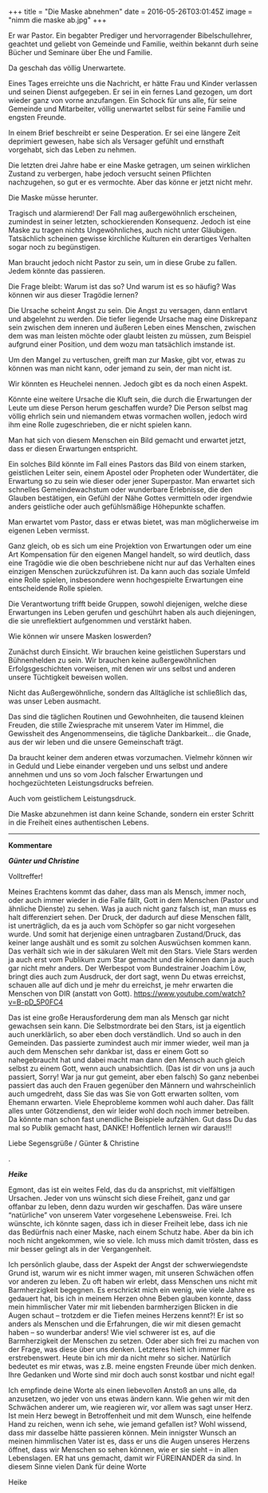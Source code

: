+++
title = "Die Maske abnehmen"
date = 2016-05-26T03:01:45Z
image = "nimm die maske ab.jpg"
+++

Er war Pastor. Ein begabter Prediger und hervorragender Bibelschullehrer, geachtet und geliebt von  Gemeinde und Familie, weithin bekannt durh seine Bücher und Seminare über Ehe und Familie.

Da geschah das völlig Unerwartete.

Eines Tages erreichte uns die Nachricht, er hätte Frau und Kinder verlassen und seinen Dienst aufgegeben. Er sei in ein fernes Land gezogen, um dort wieder ganz von vorne anzufangen. Ein Schock für uns alle, für seine Gemeinde und Mitarbeiter, völlig unerwartet selbst für seine Familie und engsten Freunde.

In einem Brief beschreibt er seine Desperation. Er sei eine längere Zeit deprimiert gewesen, habe sich als Versager gefühlt und ernsthaft vorgehabt, sich das Leben zu nehmen.

Die letzten drei Jahre habe er eine Maske getragen, um seinen wirklichen Zustand zu verbergen, habe jedoch versucht seinen Pflichten nachzugehen, so gut er es vermochte. Aber das könne er jetzt nicht mehr.

Die Maske müsse herunter.

Tragisch und alarmierend! Der Fall mag außergewöhnlich erscheinen, zumindest in seiner letzten, schockierenden Konsequenz. Jedoch ist eine Maske zu tragen nichts Ungewöhnliches, auch nicht unter Gläubigen. Tatsächlich scheinen gewisse kirchliche Kulturen ein derartiges Verhalten sogar noch zu begünstigen.

Man braucht jedoch nicht Pastor zu sein, um in diese Grube zu fallen. Jedem könnte das passieren.

Die Frage bleibt: Warum ist das so? Und warum ist es so häufig? Was können wir aus dieser Tragödie lernen?

Die Ursache scheint Angst zu sein. Die Angst zu versagen, dann  entlarvt und abgelehnt zu werden. Die tiefer liegende Ursache mag eine Diskrepanz sein zwischen dem inneren und äußeren Leben eines Menschen, zwischen dem was man leisten möchte oder glaubt leisten zu müssen, zum Beispiel aufgrund einer Position, und dem wozu man tatsächlich imstande ist.

Um den Mangel zu vertuschen, greift man zur Maske, gibt vor, etwas zu können was man nicht kann, oder jemand zu sein, der man nicht ist.

Wir könnten es Heuchelei nennen. Jedoch gibt es da noch einen Aspekt.

Könnte eine weitere Ursache die Kluft sein, die durch die Erwartungen der Leute um diese Person herum geschaffen wurde? Die Person selbst mag völlig ehrlich sein und niemandem etwas vormachen wollen, jedoch wird ihm eine Rolle zugeschrieben, die er nicht spielen kann.

Man hat sich von diesem Menschen ein Bild gemacht und erwartet jetzt, dass er diesen Erwartungen entspricht.

Ein solches Bild könnte im Fall eines Pastors das Bild von einem starken, geistlichen Leiter sein, einem Apostel oder Propheten oder Wundertäter, die Erwartung so zu sein wie dieser oder jener Superpastor. Man erwartet sich schnelles Gemeindewachstum oder wunderbare Erlebnisse, die den Glauben bestätigen, ein Gefühl der Nähe Gottes vermitteln oder irgendwie anders geistliche oder auch gefühlsmäßige Höhepunkte schaffen.

Man erwartet vom Pastor, dass er etwas bietet, was man möglicherweise im eigenen Leben vermisst.

Ganz gleich, ob es sich um eine Projektion von Erwartungen oder um eine Art Kompensation für den eigenen Mangel handelt, so wird deutlich, dass eine Tragödie wie die oben beschriebene nicht nur auf das Verhalten eines einzigen Menschen zurückzuführen ist. Da kann auch das soziale Umfeld eine Rolle spielen, insbesondere wenn hochgespielte Erwartungen eine entscheidende Rolle spielen.

Die Verantwortung trifft beide Gruppen, sowohl diejenigen, welche diese Erwartungen ins Leben gerufen und geschührt haben als auch diejeningen, die sie unreflektiert aufgenommen und verstärkt haben.

Wie können wir unsere Masken loswerden?

Zunächst durch Einsicht. Wir brauchen keine geistlichen Superstars und Bühnenhelden zu sein. Wir brauchen keine außergewöhnlichen Erfolgsgeschichten vorweisen, mit denen wir uns selbst und anderen unsere Tüchtigkeit beweisen wollen.

Nicht das Außergewöhnliche, sondern das Alltägliche ist schließlich das, was unser Leben ausmacht.

Das sind die täglichen Routinen und Gewohnheiten, die tausend kleinen Freuden, die stille Zwiesprache mit unserem Vater im Himmel, die Gewissheit des Angenommenseins, die tägliche Dankbarkeit... die Gnade, aus der wir leben und die unsere Gemeinschaft trägt.

Da braucht keiner dem anderen etwas vorzumachen. Vielmehr können wir in Geduld und Liebe einander vergeben und uns selbst und andere annehmen und uns so vom Joch falscher Erwartungen und hochgezüchteten Leistungsdrucks befreien.

Auch vom geistlichem Leistungsdruck.

Die Maske abzunehmen ist dann keine Schande, sondern ein erster Schritt in die Freiheit eines authentischen Lebens.

----------------------------------------------

**Kommentare**

***Günter und Christine***

Volltreffer!

Meines Erachtens kommt das daher, dass man als Mensch, immer noch, oder auch immer wieder in die Falle fällt, Gott in dem Menschen (Pastor und ähnliche Dienste) zu sehen. Was ja auch nicht ganz falsch ist, man muss es halt differenziert sehen.
Der Druck, der dadurch auf diese Menschen fällt, ist unerträglich, da es ja auch vom Schöpfer so gar nicht vorgesehen wurde. Und somit hat derjenige einen untragbaren Zustand/Druck, das keiner lange aushält und es somit zu solchen Auswüchsen kommen kann.
Das verhält sich wie in der säkularen Welt mit den Stars. Viele Stars werden ja auch erst vom Publikum zum Star gemacht und die können dann ja auch gar nicht mehr anders.
Der Werbespot vom Bundestrainer Joachim Löw, bringt dies auch zum Ausdruck, der dort sagt, wenn Du etwas erreichst, schauen alle auf dich und je mehr du erreichst, je mehr erwarten die Menschen von DIR (anstatt von Gott).
https://www.youtube.com/watch?v=B-pD_5P0FC4

Das ist eine große Herausforderung dem man als Mensch gar nicht gewachsen sein kann.
Die Selbstmordrate bei den Stars, ist ja eigentlich auch unerklärlich, so aber eben doch verständlich.
Und so auch in den Gemeinden. Das passierte zumindest auch mir immer wieder, weil man ja auch dem Menschen sehr dankbar ist, dass er einem Gott so nahegebraucht hat und dabei macht man dann den Mensch auch gleich selbst zu einem Gott, wenn auch unabsichtlich.
(Das ist dir von uns ja auch passiert, Sorry! War ja nur gut gemeint, aber eben falsch)
So ganz nebenbei passiert das auch den Frauen gegenüber den Männern und wahrscheinlich auch umgedreht, dass Sie das was Sie von Gott erwarten sollten, vom Ehemann erwarten. Viele Eheprobleme kommen wohl auch daher.
Das fällt alles unter Götzendienst, den wir leider wohl doch noch immer betreiben.
Da könnte man schon fast unendliche Beispiele aufzählen.
Gut dass Du das mal so Publik gemacht hast, DANKE!
Hoffentlich lernen wir daraus!!!

Liebe Segensgrüße / Günter & Christine

.

***Heike***

Egmont, das ist ein weites Feld, das du da ansprichst, mit vielfältigen Ursachen. Jeder von uns wünscht sich diese Freiheit, ganz und gar offanbar zu leben, denn dazu wurden wir geschaffen. Das wäre unsere “natürliche” von unserem Vater vorgesehene Lebensweise. Frei.
Ich wünschte, ich könnte sagen, dass ich in dieser Freiheit lebe, dass ich nie das Bedürfnis nach einer Maske, nach einem Schutz habe. Aber da bin ich noch nicht angekommen, wie so viele. Ich muss mich damit trösten, dass es mir besser gelingt als in der Vergangenheit.

Ich persönlich glaube, dass der Aspekt der Angst der schwerwiegendste Grund ist, warum wir es nicht immer wagen, mit unseren Schwächen offen vor anderen zu leben. Zu oft haben wir erlebt, dass Menschen uns nicht mit Barmherzigkeit begegnen. Es erschrickt mich ein wenig, wie viele Jahre es gedauert hat, bis ich in meinem Herzen ohne Beben glauben konnte, dass mein himmlischer Vater mir mit liebenden barmherzigen Blicken in die Augen schaut – trotzdem er die Tiefen meines Herzens kennt?! Er ist so anders als Menschen und die Erfahrungen, die wir mit diesen gemacht haben – so wunderbar anders!
Wie viel schwerer ist es, auf die Barmherzigkeit der Menschen zu setzen. Oder aber sich frei zu machen von der Frage, was diese über uns denken. Letzteres hielt ich immer für erstrebenswert. Heute bin ich mir da nicht mehr so sicher. Natürlich bedeutet es mir etwas, was z.B. meine engsten Freunde über mich denken. Ihre Gedanken und Worte sind mir doch auch sonst kostbar und nicht egal!

Ich empfinde deine Worte als einen liebevollen Anstoß an uns alle, da anzusetzen, wo jeder von uns etwas ändern kann. Wie gehen wir mit den Schwächen anderer um, wie reagieren wir, vor allem was sagt unser Herz. Ist mein Herz bewegt in Betroffenheit und mit dem Wunsch, eine helfende Hand zu reichen, wenn ich sehe, wie jemand gefallen ist? Wohl wissend, dass mir dasselbe hätte passieren können.
Mein innigster Wunsch an meinen himmlischen Vater ist es, dass er uns die Augen unseres Herzens öffnet, dass wir Menschen so sehen können, wie er sie sieht – in allen Lebenslagen. ER hat uns gemacht, damit wir FÜREINANDER da sind.
In diesem Sinne vielen Dank für deine Worte

Heike
